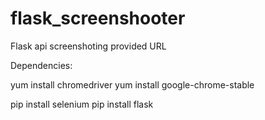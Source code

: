 # flask_screenshooter
Flask api screenshoting provided URL


Dependencies:


yum install chromedriver
yum install google-chrome-stable

pip install selenium
pip install flask

